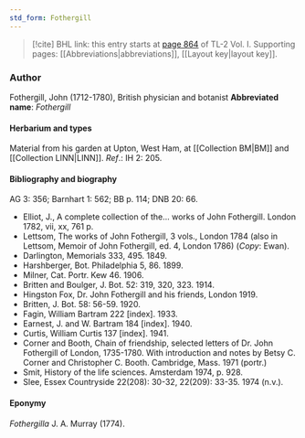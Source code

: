 ```yaml
---
std_form: Fothergill
---
```


> [!cite] BHL link: this entry starts at [page 864](https://www.biodiversitylibrary.org/page/33120995) of TL-2 Vol. I.
> Supporting pages: [[Abbreviations|abbreviations]], [[Layout key|layout key]].

### Author

Fothergill, John (1712-1780), British physician and botanist 
**Abbreviated name**: *Fothergill*

#### Herbarium and types

Material from his garden at Upton, West Ham, at [[Collection BM|BM]] and [[Collection LINN|LINN]].
*Ref*.: IH 2: 205.

#### Bibliography and biography

AG 3: 356; Barnhart 1: 562; BB p. 114; DNB 20: 66.
- Elliot, J., A complete collection of the... works of John Fothergill. London 1782, vii, xx, 761 p.
- Lettsom, The works of John Fothergill, 3 vols., London 1784 (also in Lettsom, Memoir of John Fothergill, ed. 4, London 1786) (*Copy*: Ewan).
- Darlington, Memorials 333, 495. 1849.
- Harshberger, Bot. Philadelphia 5, 86. 1899.
- Milner, Cat. Portr. Kew 46. 1906.
- Britten and Boulger, J. Bot. 52: 319, 320, 323. 1914.
- Hingston Fox, Dr. John Fothergill and his friends, London 1919.
- Britten, J. Bot. 58: 56-59. 1920.
- Fagin, William Bartram 222 \[index\]. 1933.
- Earnest, J. and W. Bartram 184 \[index\]. 1940.
- Curtis, William Curtis 137 \[index\]. 1941.
- Corner and Booth, Chain of friendship, selected letters of Dr. John Fothergill of London, 1735-1780. With introduction and notes by Betsy C. Corner and Christopher C. Booth. Cambridge, Mass. 1971 (portr.)
- Smit, History of the life sciences. Amsterdam 1974, p. 928.
- Slee, Essex Countryside 22(208): 30-32, 22(209): 33-35. 1974 (n.v.).

#### Eponymy

*Fothergilla* J. A. Murray (1774).

